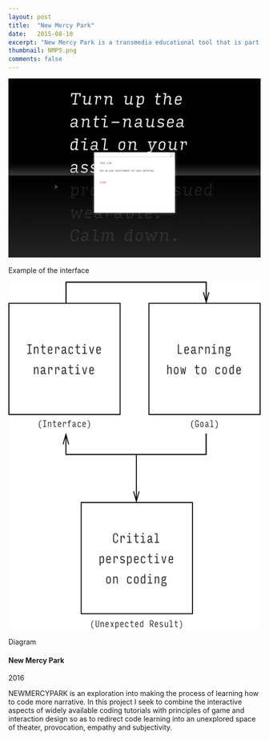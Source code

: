 ```yaml
---
layout: post
title:  "New Mercy Park"
date:   2015-08-10
excerpt: "New Mercy Park is a transmedia educational tool that is part narrative experience, part alternate reality game, part poetry, and part software tutorial, resulting in an experience that spans months and takes place across chat boxes, emails, and other internet platforms."
thumbnail: NMP5.png
comments: false
---
```


<div class="col-md-7">
<p><img src="../posts/img/portfolio/NMP5.png"/></p>
<p>Example of the interface</p>
<p><img src="../posts/img/portfolio/NMP4.png"/></p>
<p>Diagram</p>
</div>

<div class="col-md-4 portfolio-description">
<h4>New Mercy Park</h4>
<p class="date">2016</p>
<p>NEWMERCYPARK is an exploration into making the process of learning how to code more narrative. In this project I seek to combine the interactive aspects of widely available coding tutorials with principles of game and interaction design so as to redirect code learning into an unexplored space of theater, provocation, empathy and subjectivity.</p>

</div>

